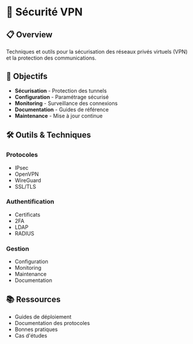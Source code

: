# 🔐 Sécurité VPN

## 📋 Overview

Techniques et outils pour la sécurisation des réseaux privés virtuels (VPN) et la protection des communications.

## 🎯 Objectifs

- **Sécurisation** - Protection des tunnels
- **Configuration** - Paramétrage sécurisé
- **Monitoring** - Surveillance des connexions
- **Documentation** - Guides de référence
- **Maintenance** - Mise à jour continue

## 🛠️ Outils & Techniques

### Protocoles
- IPsec
- OpenVPN
- WireGuard
- SSL/TLS

### Authentification
- Certificats
- 2FA
- LDAP
- RADIUS

### Gestion
- Configuration
- Monitoring
- Maintenance
- Documentation

## 📚 Ressources

- Guides de déploiement
- Documentation des protocoles
- Bonnes pratiques
- Cas d'études 